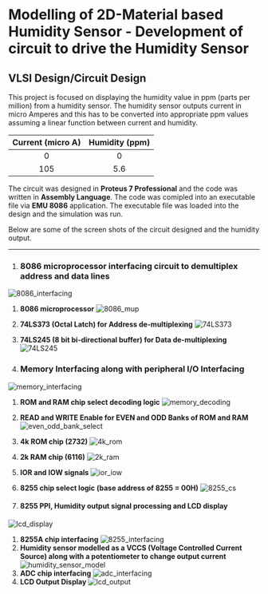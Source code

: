 # Modelling of 2D-Material based Humidity Sensor - Development of circuit to drive the Humidity Sensor #

## VLSI Design/Circuit Design ##

This project is focused on displaying the humidity value in ppm (parts per million) from a humidity sensor. The humidity sensor outputs current in micro Amperes and this has to be converted into appropriate ppm values assuming a linear function between current and humidity.

Current (micro A) | Humidity (ppm)
| :---: | :---: |
 0 | 0
 105 | 5.6

The circuit was designed in __Proteus 7 Professional__ and the code was written in __Assembly Language__. The code was comipled into an executable file via __EMU 8086__ application. The executable file was loaded into the design and the simulation was run.

Below are some of the screen shots of the circuit designed and the humidity output.

- - - -

1. ### 8086 microprocessor interfacing circuit to demultiplex address and data lines ###
![8086_interfacing](./Images/8086_interfacing.png)
   1. __8086 microprocessor__
    ![8086_mup](./Images/8086_mup.png)
   2. __74LS373 (Octal Latch) for Address de-multiplexing__
    ![74LS373](./Images/74LS373.png)
   3. __74LS245 (8 bit bi-directional buffer) for Data de-multiplexing__
    ![74LS245](./Images/74LS245.png)

2. ### Memory Interfacing along with peripheral I/O Interfacing ###
![memory_interfacing](./Images/memory_interfacing.png)
   1. __ROM and RAM chip select decoding logic__
    ![memory_decoding](./Images/memory_decoding.png)
   2. __READ and WRITE Enable for EVEN and ODD Banks of ROM and RAM__
    ![even_odd_bank_select](./Images/even_odd_bank_select.png)
   3. __4k ROM chip (2732)__
    ![4k_rom](./Images/4k_rom.png)
   4. __2k RAM chip (6116)__
    ![2k_ram](./Images/2k_ram.png)
   5. __IOR and IOW signals__
    ![ior_iow](./Images/ior_iow.png)
   6. __8255 chip select logic (base address of 8255 = 00H)__
    ![8255_cs](./Images/8255_cs.png)

3. #### 8255 PPI, Humidity output signal processing and LCD display ####
![lcd_display](./Images/lcd_display.png)
   1. __8255A chip interfacing__
    ![8255_interfacing](./Images/8255_interfacing.png)
   2. __Humidity sensor modelled as a VCCS (Voltage Controlled Current Source) along with a potentiometer to change output current__
    ![humidity_sensor_model](./Images/humidity_sensor_model.png)
   3. __ADC chip interfacing__
    ![adc_interfacing](./Images/adc_interfacing.png)
   4. __LCD Output Display__
    ![lcd_output](./Images/lcd_output.png)
